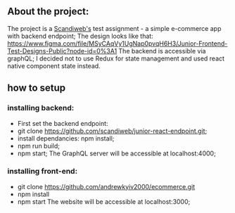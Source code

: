 ## About the project:
The project is a [Scandiweb's](www.scandiweb.com) test assignment - a simple e-commerce app with backend endpoint;
The design looks like that: https://www.figma.com/file/MSyCAqVy1UgNap0pvqH6H3/Junior-Frontend-Test-Designs-Public?node-id=0%3A1 
The backend is accessible via graphQL;
I decided not to use Redux for state management and used react native component state instead.


## how to setup

### installing backend:
* First set the backend endpoint: 
* git clone https://github.com/scandiweb/junior-react-endpoint.git;
* install dependancies: npm install; 
* npm run build;
* npm start;
The GraphQL server will be accessible at localhost:4000;

### installing front-end:

* git clone https://github.com/andrewkyiv2000/ecommerce.git
* npm install
* npm start
The website will be accessible at localhost:3000;

